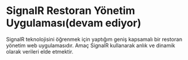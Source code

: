 # SignalR Restoran Yönetim Uygulaması(devam ediyor)
SignalR teknolojisini öğrenmek için yaptığım geniş kapsamalı bir restoran yönetim web uygulamasıdır. Amaç SignalR kullanarak anlık ve dinamik olarak verileri elde etmektir. 

